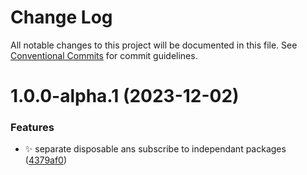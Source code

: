 # Change Log

All notable changes to this project will be documented in this file.
See [Conventional Commits](https://conventionalcommits.org) for commit guidelines.

# 1.0.0-alpha.1 (2023-12-02)


### Features

* ✨ separate disposable ans subscribe to independant packages ([4379af0](https://github.com/guanghechen/sora/commit/4379af0ec4c284eaf8a0bed9d6baad0d04a9d737))
